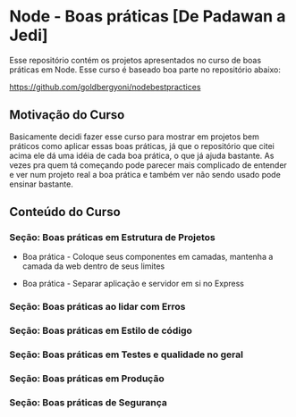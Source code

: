 # Node - Boas práticas [De Padawan a Jedi] 

Esse repositório contém os projetos apresentados no curso de boas práticas em Node. Esse curso é baseado 
boa parte no repositório abaixo: 

https://github.com/goldbergyoni/nodebestpractices

## Motivação do Curso
Basicamente decidi fazer esse curso para mostrar em projetos bem práticos como aplicar essas boas práticas, já que o
repositório que citei acima ele dá uma idéia de cada boa prática, o que já ajuda bastante. As vezes pra quem tá começando
pode parecer mais complicado de entender e ver num projeto real a boa prática e também ver não sendo usado pode ensinar bastante.


## Conteúdo do Curso

### Seção: Boas práticas em Estrutura de Projetos

- Boa prática - Coloque seus componentes em camadas, mantenha a camada da web dentro de seus limites

- Boa prática - Separar aplicação e servidor em si no Express 
### Seção: Boas práticas ao lidar com Erros

### Seção: Boas práticas em Estilo de código

### Seção: Boas práticas em Testes e qualidade no geral

### Seção: Boas práticas em Produção
### Seção: Boas práticas de Segurança
